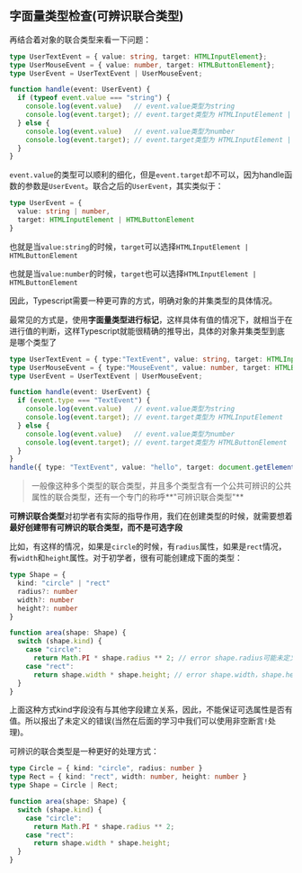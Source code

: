 ## 字面量类型检查(可辨识联合类型)

再结合着对象的联合类型来看一下问题：

```typescript
type UserTextEvent = { value: string, target: HTMLInputElement};
type UserMouseEvent = { value: number, target: HTMLButtonElement};
type UserEvent = UserTextEvent | UserMouseEvent;

function handle(event: UserEvent) { 
  if (typeof event.value === "string") {
    console.log(event.value)   // event.value类型为string
    console.log(event.target); // event.target类型为 HTMLInputElement | HTMLButtonElement
  } else {
    console.log(event.value)   // event.value类型为number
    console.log(event.target); // event.target类型为 HTMLInputElement | HTMLButtonElement
  }
}
```

`event.value`的类型可以顺利的细化，但是`event.target`却不可以，因为handle函数的参数是`UserEvent`。联合之后的`UserEvent`，其实类似于：

```typescript
type UserEvent = {
  value: string | number,
  target: HTMLInputElement | HTMLButtonElement
}
```

也就是当`value:string`的时候，`target`可以选择`HTMLInputElement | HTMLButtonElement`

也就是当`value:number`的时候，`target`也可以选择`HTMLInputElement | HTMLButtonElement`

因此，Typescript需要一种更可靠的方式，明确对象的并集类型的具体情况。

最常见的方式是，使用**字面量类型进行标记**，这样具体有值的情况下，就相当于在进行值的判断，这样Typescript就能很精确的推导出，具体的对象并集类型到底是哪个类型了

```typescript
type UserTextEvent = { type:"TextEvent", value: string, target: HTMLInputElement};
type UserMouseEvent = { type:"MouseEvent", value: number, target: HTMLButtonElement};
type UserEvent = UserTextEvent | UserMouseEvent;

function handle(event: UserEvent) { 
  if (event.type === "TextEvent") {
    console.log(event.value)   // event.value类型为string
    console.log(event.target); // event.target类型为 HTMLInputElement
  } else {
    console.log(event.value)   // event.value类型为number
    console.log(event.target); // event.target类型为 HTMLButtonElement
  }
}
handle({ type: "TextEvent", value: "hello", target: document.getElementsByTagName("input")[0] });
```

> 一般像这种多个类型的联合类型，并且多个类型含有一个公共可辨识的公共属性的联合类型，还有一个专门的称呼**"可辨识联合类型"**

**可辨识联合类型**对初学者有实际的指导作用，我们在创建类型的时候，就需要想着**最好创建带有可辨识的联合类型，而不是可选字段**

比如，有这样的情况，如果是`circle`的时候，有`radius`属性，如果是`rect`情况，有`width`和`height`属性。对于初学者，很有可能创建成下面的类型：

```typescript
type Shape = {
  kind: "circle" | "rect"
  radius?: number
  width?: number
  height?: number
}

function area(shape: Shape) {
  switch (shape.kind) {
    case "circle":
      return Math.PI * shape.radius ** 2; // error shape.radius可能未定义
    case "rect":
      return shape.width * shape.height; // error shape.width，shape.height可能未定义
  }
}
```

上面这种方式kind字段没有与其他字段建立关系，因此，不能保证可选属性是否有值。所以报出了未定义的错误(当然在后面的学习中我们可以使用非空断言`!`处理)。

可辨识的联合类型是一种更好的处理方式：

```typescript
type Circle = { kind: "circle", radius: number }
type Rect = { kind: "rect", width: number, height: number }
type Shape = Circle | Rect;

function area(shape: Shape) {
  switch (shape.kind) {
    case "circle":
      return Math.PI * shape.radius ** 2;
    case "rect":
      return shape.width * shape.height;
  }
}
```
